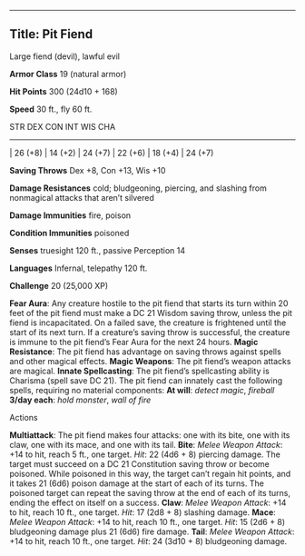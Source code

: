 -------------------------
Title: Pit Fiend
-------------------------


Large fiend (devil), lawful evil

**Armor Class** 19 (natural armor)

**Hit Points** 300 (24d10 + 168)

**Speed** 30 ft., fly 60 ft.

  STR         DEX         CON         INT         WIS         CHA
  ----------- ----------- ----------- ----------- ----------- -----------
  | 26 (+8)   | 14 (+2)   | 24 (+7)   | 22 (+6)   | 18 (+4)   | 24 (+7)

**Saving Throws** Dex +8, Con +13, Wis +10

**Damage Resistances** cold; bludgeoning, piercing, and slashing from
nonmagical attacks that aren’t silvered

**Damage Immunities** fire, poison

**Condition Immunities** poisoned

**Senses** truesight 120 ft., passive Perception 14

**Languages** Infernal, telepathy 120 ft.

**Challenge** 20 (25,000 XP)


**Fear Aura**: Any creature hostile to the pit fiend that starts its
turn within 20 feet of the pit fiend must make a DC 21 Wisdom saving
throw, unless the pit fiend is incapacitated. On a failed save, the
creature is frightened until the start of its next turn. If a creature’s
saving throw is successful, the creature is immune to the pit fiend’s
Fear Aura for the next 24 hours.
**Magic Resistance**: The pit fiend has advantage on saving throws
against spells and other magical effects.
**Magic Weapons**: The pit fiend’s weapon attacks are magical.
**Innate Spellcasting**: The pit fiend’s spellcasting ability is
Charisma (spell save DC 21). The pit fiend can innately cast the
following spells, requiring no material components:
**At will**: *detect magic*, *fireball*
**3/day each**: *hold monster*, *wall of fire*


Actions

**Multiattack**: The pit fiend makes four attacks: one with its
    bite, one with its claw, one with its mace, and one with its tail.
**Bite**: *Melee Weapon Attack*: +14 to hit, reach 5 ft.,
    one target. *Hit*: 22 (4d6 + 8) piercing damage. The target must
    succeed on a DC 21 Constitution saving throw or become poisoned.
    While poisoned in this way, the target can’t regain hit points, and
    it takes 21 (6d6) poison damage at the start of each of its turns.
    The poisoned target can repeat the saving throw at the end of each
    of its turns, ending the effect on itself on a success.
**Claw**: *Melee Weapon Attack*: +14 to hit, reach 10 ft.,
    one target. *Hit*: 17 (2d8 + 8) slashing damage.
**Mace**: *Melee Weapon Attack*: +14 to hit, reach 10 ft.,
    one target. *Hit*: 15 (2d6 + 8) bludgeoning damage plus 21 (6d6)
    fire damage.
**Tail**: *Melee Weapon Attack*: +14 to hit, reach 10 ft.,
    one target. *Hit*: 24 (3d10 + 8) bludgeoning damage.

